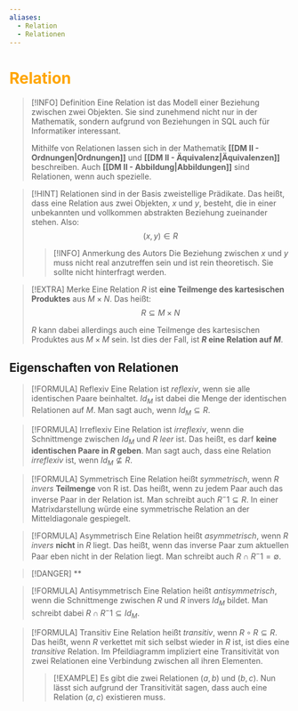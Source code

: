 ```yaml
---
aliases:
  - Relation
  - Relationen
---
```

# <font color = "orange">Relation</font>
>[!INFO] Definition
>Eine Relation ist das Modell einer Beziehung zwischen zwei Objekten. Sie sind zunehmend nicht nur in der Mathematik, sondern aufgrund von Beziehungen in SQL auch für Informatiker interessant.
>
>Mithilfe von Relationen lassen sich in der Mathematik **[[DM II - Ordnungen|Ordnungen]]** und **[[DM II - Äquivalenz|Äquivalenzen]]** beschreiben. Auch **[[DM II - Abbildung|Abbildungen]]** sind Relationen, wenn auch spezielle.

>[!HINT] Relationen sind in der Basis zweistellige Prädikate.
>Das heißt, dass eine Relation aus zwei Objekten, $x$ und $y$, besteht, die in einer unbekannten und vollkommen abstrakten Beziehung zueinander stehen.
>Also: 
>$$
>(x,y) \in R
>$$
>>[!INFO] Anmerkung des Autors
>>Die Beziehung zwischen $x$ und $y$ muss nicht real anzutreffen sein und ist rein theoretisch. Sie sollte nicht hinterfragt werden.

>[!EXTRA] Merke
>Eine Relation $R$ ist **eine Teilmenge des kartesischen Produktes** aus $M \times N$.
>Das heißt: 
>$$
>R \subseteq M \times N
>$$
>
>$R$ kann dabei allerdings auch eine Teilmenge des kartesischen Produktes aus $M \times M$ sein. Ist dies der Fall, ist **$R$ eine Relation auf $M$**.

## Eigenschaften von Relationen
>[!FORMULA] Reflexiv
>Eine Relation ist *reflexiv*, wenn sie alle identischen Paare beinhaltet. $Id_M$ ist dabei die Menge der identischen Relationen auf $M$. Man sagt auch, wenn $Id_M \subseteq R$. 

>[!FORMULA] Irreflexiv
>Eine Relation ist *irreflexiv*, wenn die Schnittmenge zwischen $Id_M$ und $R$ *leer* ist. Das heißt, es darf **keine identischen Paare in $R$ geben**.  Man sagt auch, dass eine Relation *irreflexiv* ist, wenn $Id_M \not\subseteq R$.

>[!FORMULA] Symmetrisch
>Eine Relation heißt *symmetrisch*, wenn *$R$ invers* **Teilmenge** von R ist. Das heißt, wenn zu jedem Paar auch das inverse Paar in der Relation ist. Man schreibt auch $R^-1 \subseteq R$.
>In einer Matrixdarstellung würde eine symmetrische Relation an der Mitteldiagonale gespiegelt.

>[!FORMULA] Asymmetrisch
>Eine Relation heißt *asymmetrisch*, wenn *$R$ invers* **nicht** in $R$ liegt. Das heißt, wenn das inverse Paar zum aktuellen Paar eben nicht in der Relation liegt. Man schreibt auch $R \cap R^-1 = \emptyset$.

>[!DANGER] **

>[!FORMULA] Antisymmetrisch
>Eine Relation heißt *antisymmetrisch*, wenn die Schnittmenge zwischen $R$ und $R$ invers $Id_M$ bildet. Man schreibt dabei $R \cap R^-1 \subseteq Id_M$. 

>[!FORMULA] Transitiv
>Eine Relation heißt *transitiv*, wenn $R \circ R \subseteq R$. Das heißt, wenn $R$ verkettet mit sich selbst wieder in $R$ ist, ist dies eine *transitive* Relation. Im Pfeildiagramm impliziert eine Transitivität von zwei Relationen eine Verbindung zwischen all ihren Elementen. 
>>[!EXAMPLE]
>>Es gibt die zwei Relationen $(a,b)$ und $(b,c)$. Nun lässt sich aufgrund der Transitivität sagen, dass auch eine Relation $(a,c)$ existieren muss.
